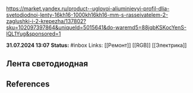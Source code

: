 https://market.yandex.ru/product--uglovoi-aliuminievyi-profil-dlia-svetodiodnoi-lenty-16kh16-1000kh16kh16-mm-s-rasseivatelem-2-zaglushki-i-2-krepezha/137802?sku=102097397864&uniqueId=5015641&do-waremd5=88jqbKSKocYenS-lQL1Yug&sponsored=1

**31.07.2024 13:07**
**Status:** #inbox 
Links: [[Ремонт]] [[RGB]] [[Электрика]]

## Лента светодиодная

## References
